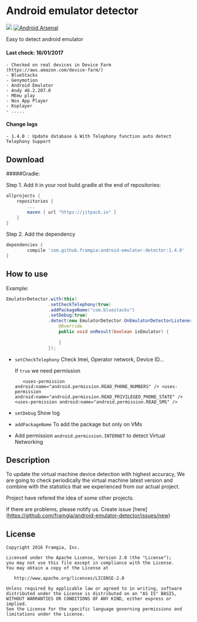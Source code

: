 # Android emulator detector

[![](https://jitpack.io/v/framgia/android-emulator-detector.svg)](https://jitpack.io/#framgia/android-emulator-detector) [![Android Arsenal](https://img.shields.io/badge/Android%20Arsenal-Android%20emulator%20detector-brightgreen.svg?style=flat)](http://android-arsenal.com/details/1/3635)

Easy to detect android emulator

#### Last check: 16/01/2017
    - Checked on real devices in Device Farm (https://aws.amazon.com/device-farm/)
    - BlueStacks
    - Genymotion
    - Android Emulator 
    - Andy 46.2.207.0
    - MEmu play
    - Nox App Player
    - Koplayer
    - .....

#### Change logs
    - 1.4.0 : Update database & With Telephony function auto detect Telephony Support

Download
-------
#####Gradle:

Step 1. Add it in your root build.gradle at the end of repositories:

```groovy
allprojects {
	repositories {
		...
		maven { url "https://jitpack.io" }
	}
}
```

Step 2. Add the dependency
```groovy
dependencies {
	    compile 'com.github.framgia:android-emulator-detector:1.4.0'
}
```

How to use
-------
Example:

```java
EmulatorDetector.with(this)
                .setCheckTelephony(true)
                .addPackageName("com.bluestacks")
                .setDebug(true)
                .detect(new EmulatorDetector.OnEmulatorDetectorListener() {
                    @Override
                    public void onResult(boolean isEmulator) {
                        
                    }
                });
```

- `setCheckTelephony` Check Imei, Operator network, Device ID...

	If `true` we need permission 
	
	`   <uses-permission android:name="android.permission.READ_PHONE_NUMBERS" />
        <uses-permission android:name="android.permission.READ_PRIVILEGED_PHONE_STATE" />
        <uses-permission android:name="android.permission.READ_SMS" />`
        
- `setDebug` Show log

- `addPackageName` To add the package but only on VMs
- Add permission `android.permission.INTERNET` to detect Virtual Networking

Description
-------

To update the virtual machine device detection with highest accuracy, 
We are going to check periodically the virtual machine latest version and combine with the statistics that we experienced from our actual project.
 
Project have refered the idea of some other projects.

If there are problems, please notify us. Create issue [here] (https://github.com/framgia/android-emulator-detector/issues/new)

License
-------

    Copyright 2016 Framgia, Inc.

    Licensed under the Apache License, Version 2.0 (the "License");
    you may not use this file except in compliance with the License.
    You may obtain a copy of the License at

       http://www.apache.org/licenses/LICENSE-2.0

    Unless required by applicable law or agreed to in writing, software
    distributed under the License is distributed on an "AS IS" BASIS,
    WITHOUT WARRANTIES OR CONDITIONS OF ANY KIND, either express or implied.
    See the License for the specific language governing permissions and
    limitations under the License.
